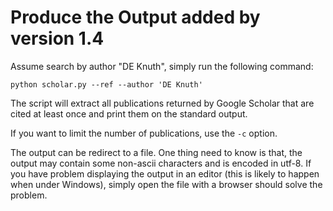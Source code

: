 Produce the Output added by version 1.4
=======================================

Assume search by author "DE Knuth", simply run the following command:

`python scholar.py --ref --author 'DE Knuth'`

The script will extract all publications returned by Google Scholar that are
cited at least once and print them on the standard output.

If you want to limit the number of publications, use the `-c` option.

The output can be redirect to a file. One thing need to know is that, the output
may contain some non-ascii characters and is encoded in utf-8. If you have
problem displaying the output in an editor (this is likely to happen when under
Windows), simply open the file with a browser should solve the problem.

